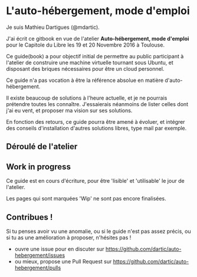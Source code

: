 # L'auto-hébergement, mode d'emploi

Je suis Mathieu Dartigues (@mdartic).

J'ai écrit ce gitbook en vue de l'atelier 
**Auto-hébergement, mode d'emploi**
pour le Capitole du Libre
les 19 et 20 Novembre 2016 à Toulouse.

Ce guide(book) a pour objectif initial de permettre au public participant à l'atelier
de construire une machine virtuelle tournant sous Ubuntu, 
et disposant des briques nécessaires pour être un cloud personnel.

Ce guide n'a pas vocation à être la référence absolue en matière d'auto-hébergement.

Il existe beaucoup de solutions à l'heure actuelle,
et je ne pourrais prétendre toutes les connaître.
J'essaierais néanmoins de lister celles dont j'ai eu vent, 
et proposer ma vision sur ses solutions.

En fonction des retours, ce guide pourra être amené à évoluer,
et intégrer des conseils d'installation d'autres solutions libres, 
type mail par exemple.

## Déroulé de l'atelier



## Work in progress

Ce guide est en cours d'écriture, pour être 'lisible' et 'utilisable'
le jour de l'atelier.

Les pages qui sont marquées 'Wip' ne sont pas encore finalisées.

## Contribues !

Si tu penses avoir vu une anomalie, 
ou si le guide n'est pas assez précis,
ou si tu as une amélioration à proposer, 
n'hésites pas !

- ouvre une issue pour en discuter sur https://github.com/dartic/auto-hebergement/issues
- ou mieux, propose une Pull Request sur https://github.com/dartic/auto-hebergement/pulls

